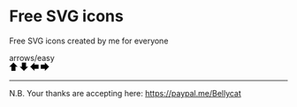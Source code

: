 # Free SVG icons

Free SVG icons created by me for everyone

arrows/easy\
<img src="arrows/easy/up-arrow.svg" alt="up-arrow.svg" width="15"/>
<img src="arrows/easy/down-arrow.svg" alt="down-arrow.svg" width="15"/>
<img src="arrows/easy/left-arrow.svg" alt="left-arrow.svg" width="15"/>
<img src="arrows/easy/right-arrow.svg" alt="right-arrow.svg" width="15"/>

---
N.B. Your thanks are accepting here: <https://paypal.me/Bellycat>